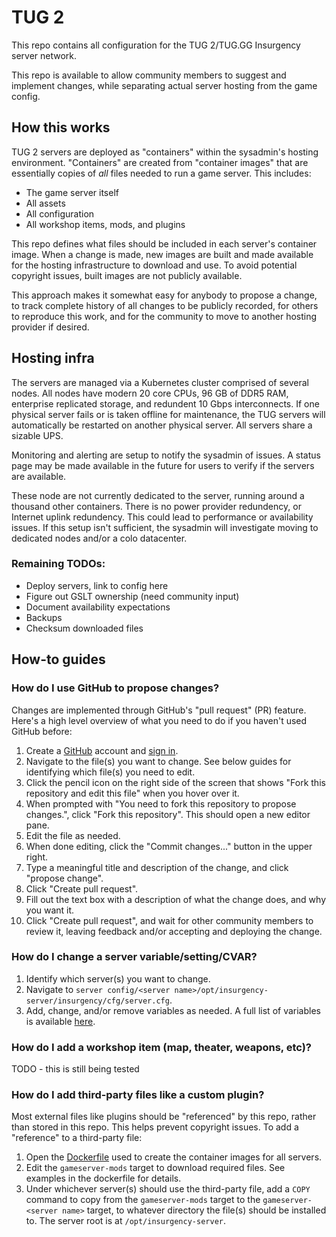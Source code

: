 # TUG 2

This repo contains all configuration for the TUG 2/TUG.GG Insurgency server network.

This repo is available to allow community members to suggest and implement changes, while separating actual server hosting from the game config.

## How this works

TUG 2 servers are deployed as "containers" within the sysadmin's hosting environment. "Containers" are created from "container images" that are
essentially copies of _all_ files needed to run a game server. This includes:
* The game server itself
* All assets
* All configuration
* All workshop items, mods, and plugins

This repo defines what files should be included in each server's container image. When a change is made, new images are built and made available
for the hosting infrastructure to download and use. To avoid potential copyright issues, built images are not publicly available.

This approach makes it somewhat easy for anybody to propose a change, to track complete history of all changes to be publicly recorded, for others 
to reproduce this work, and for the community to move to another hosting provider if desired.

## Hosting infra

The servers are managed via a Kubernetes cluster comprised of several nodes. All nodes have modern 20 core CPUs, 96 GB of DDR5 RAM, enterprise
replicated storage, and redundent 10 Gbps interconnects. If one physical server fails or is taken offline for maintenance, the TUG servers will
automatically be restarted on another physical server. All servers share a sizable UPS.

Monitoring and alerting are setup to notify the sysadmin of issues. A status page may be made available in the future for users to verify if the
servers are available.

These node are not currently dedicated to the server, running around a thousand other containers. There is no power provider redundency, or 
Internet uplink redundency. This could lead to performance or availability issues. If this setup isn't sufficient, the sysadmin will investigate
moving to dedicated nodes and/or a colo datacenter.

### Remaining TODOs:
* Deploy servers, link to config here
* Figure out GSLT ownership (need community input)
* Document availability expectations
* Backups
* Checksum downloaded files

## How-to guides

### How do I use GitHub to propose changes?

Changes are implemented through GitHub's "pull request" (PR) feature. Here's a high level overview of what you need to do if you haven't used GitHub before:

1. Create a [GitHub](https://github.com/signup) account and [sign in](https://github.com/login).
2. Navigate to the file(s) you want to change. See below guides for identifying which file(s) you need to edit.
3. Click the pencil icon on the right side of the screen that shows "Fork this repository and edit this file" when you hover over it.
4. When prompted with "You need to fork this repository to propose changes.", click "Fork this repository". This should open a new editor pane.
5. Edit the file as needed.
6. When done editing, click the "Commit changes..." button in the upper right.
7. Type a meaningful title and description of the change, and click "propose change".
8. Click "Create pull request".
9. Fill out the text box with a description of what the change does, and why you want it.
10. Click "Create pull request", and wait for other community members to review it, leaving feedback and/or accepting and deploying the change.

### How do I change a server variable/setting/CVAR?

1. Identify which server(s) you want to change.
2. Navigate to `server config/<server name>/opt/insurgency-server/insurgency/cfg/server.cfg`.
3. Add, change, and/or remove variables as needed. A full list of variables is available [here](https://github.com/GameServerManagers/Game-Server-Configs/blob/1e9217e0e0a5a67a6ef14b68b3831a2e5fa97e2b/ins/cvars/full_cvar_list.txt).

### How do I add a workshop item (map, theater, weapons, etc)?

TODO - this is still being tested

### How do I add third-party files like a custom plugin?

Most external files like plugins should be "referenced" by this repo, rather than stored in this repo. This helps prevent copyright issues. To add a "reference" to a third-party file:
1. Open the [Dockerfile](./Dockerfile) used to create the container images for all servers.
2. Edit the `gameserver-mods` target to download required files. See examples in the dockerfile for details.
3. Under whichever server(s) should use the third-party file, add a `COPY` command to copy from the `gameserver-mods` target to the `gameserver-<server name>` target, to whatever directory the file(s) should be installed to.
   The server root is at `/opt/insurgency-server`.

